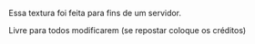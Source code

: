 Essa textura foi feita para fins de um servidor.

Livre para todos modificarem (se repostar coloque os créditos)
